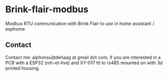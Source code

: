 # Brink-flair-modbus
Modbus RTU communication with Brink Flair to use in home assistant / esphome

## Contact
Contact me: alphonsuijtdehaag at gmail dot com, if you are interested in a PCB with a ESP32 (mh-et-live) and XY-017 ttl to rs485 mounted on with 3d printed housing.
